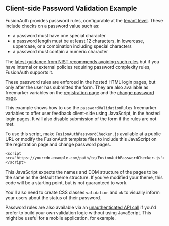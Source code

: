 ## Client-side Password Validation Example

FusionAuth provides password rules, configurable at the [tenant level](https://fusionauth.io/docs/v1/tech/core-concepts/tenants). These include checks on a password value such as:

* a password must have one special character
* a password length must be at least 12 characters, in lowercase, uppercase, or a combination including special characters
* a password must contain a numeric character

The [latest guidance from NIST recommends avoiding such rules](https://fusionauth.io/articles/security/breached-password-detection#what-does-nist-have-to-say-about-breached-password-detection) but if you have internal or external policies requiring password complexity rules, FusionAuth supports it.

These password rules are enforced in the hosted HTML login pages, but only after the user has submitted the form. They are also available as freemarker variables on the [registration page](https://fusionauth.io/docs/v1/tech/themes/template-variables#oauth-register) and the [change password page](https://fusionauth.io/docs/v1/tech/themes/template-variables#oauth-change-password-form).

This example shows how to use the `passwordValidationRules` freemarker variables to offer user feedback client-side using JavaScript, in the hosted login pages. It will also disable submission of the form if the rules are not met.

To use this script, make `FusionAuthPasswordChecker.js` available at a public URL or modify the FusionAuth template files to include this JavaScript on the registration page and change password pages. 

```
<script src="https://yourcdn.example.com/path/to/FusionAuthPasswordChecker.js"></script>
```

This JavaScript expects the names and DOM structure of the pages to be the same as the default theme structure. If you've modified your theme, this code will be a starting point, but is not guaranteed to work.

You'll also need to create CSS classes `validation` and `ok` to visually inform your users about the status of their password.

Password rules are also available via an [unauthenticated API call](https://fusionauth.io/docs/v1/tech/apis/tenants#retrieve-the-password-validation-rules) if you'd prefer to build your own validation logic without using JavaScript. This might be useful for a mobile application, for example.


